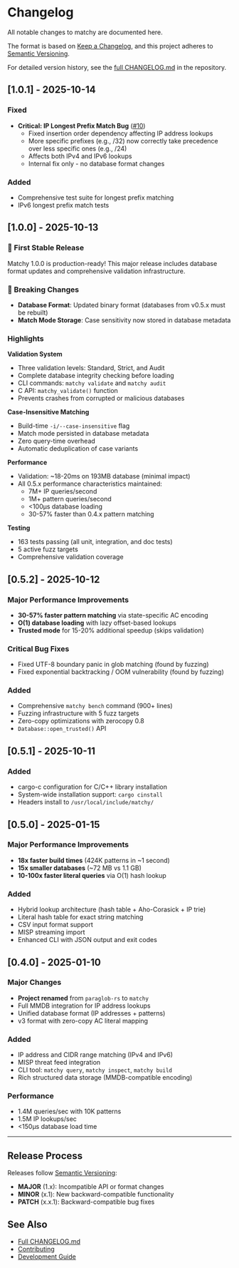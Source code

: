 # Changelog

All notable changes to matchy are documented here.

The format is based on [Keep a Changelog](https://keepachangelog.com/en/1.0.0/),
and this project adheres to [Semantic Versioning](https://semver.org/spec/v2.0.0.html).

For detailed version history, see the [full CHANGELOG.md](https://github.com/sethhall/matchy/blob/main/CHANGELOG.md) in the repository.

## [1.0.1] - 2025-10-14

### Fixed
- **Critical: IP Longest Prefix Match Bug** ([#10](https://github.com/sethhall/matchy/issues/10))
  - Fixed insertion order dependency affecting IP address lookups
  - More specific prefixes (e.g., /32) now correctly take precedence over less specific ones (e.g., /24)
  - Affects both IPv4 and IPv6 lookups
  - Internal fix only - no database format changes

### Added
- Comprehensive test suite for longest prefix matching
- IPv6 longest prefix match tests

## [1.0.0] - 2025-10-13

### 🎉 First Stable Release

Matchy 1.0.0 is production-ready! This major release includes database format updates and comprehensive validation infrastructure.

### 🚨 Breaking Changes
- **Database Format**: Updated binary format (databases from v0.5.x must be rebuilt)
- **Match Mode Storage**: Case sensitivity now stored in database metadata

### Highlights

**Validation System**
- Three validation levels: Standard, Strict, and Audit
- Complete database integrity checking before loading
- CLI commands: `matchy validate` and `matchy audit`
- C API: `matchy_validate()` function
- Prevents crashes from corrupted or malicious databases

**Case-Insensitive Matching**
- Build-time `-i/--case-insensitive` flag
- Match mode persisted in database metadata
- Zero query-time overhead
- Automatic deduplication of case variants

**Performance**
- Validation: ~18-20ms on 193MB database (minimal impact)
- All 0.5.x performance characteristics maintained:
  - 7M+ IP queries/second
  - 1M+ pattern queries/second
  - <100μs database loading
  - 30-57% faster than 0.4.x pattern matching

**Testing**
- 163 tests passing (all unit, integration, and doc tests)
- 5 active fuzz targets
- Comprehensive validation coverage

## [0.5.2] - 2025-10-12

### Major Performance Improvements
- **30-57% faster pattern matching** via state-specific AC encoding
- **O(1) database loading** with lazy offset-based lookups
- **Trusted mode** for 15-20% additional speedup (skips validation)

### Critical Bug Fixes
- Fixed UTF-8 boundary panic in glob matching (found by fuzzing)
- Fixed exponential backtracking / OOM vulnerability (found by fuzzing)

### Added
- Comprehensive `matchy bench` command (900+ lines)
- Fuzzing infrastructure with 5 fuzz targets
- Zero-copy optimizations with zerocopy 0.8
- `Database::open_trusted()` API

## [0.5.1] - 2025-10-11

### Added
- cargo-c configuration for C/C++ library installation
- System-wide installation support: `cargo cinstall`
- Headers install to `/usr/local/include/matchy/`

## [0.5.0] - 2025-01-15

### Major Performance Improvements
- **18x faster build times** (424K patterns in ~1 second)
- **15x smaller databases** (~72 MB vs 1.1 GB)
- **10-100x faster literal queries** via O(1) hash lookup

### Added
- Hybrid lookup architecture (hash table + Aho-Corasick + IP trie)
- Literal hash table for exact string matching
- CSV input format support
- MISP streaming import
- Enhanced CLI with JSON output and exit codes

## [0.4.0] - 2025-01-10

### Major Changes
- **Project renamed** from `paraglob-rs` to `matchy`
- Full MMDB integration for IP address lookups
- Unified database format (IP addresses + patterns)
- v3 format with zero-copy AC literal mapping

### Added
- IP address and CIDR range matching (IPv4 and IPv6)
- MISP threat feed integration
- CLI tool: `matchy query`, `matchy inspect`, `matchy build`
- Rich structured data storage (MMDB-compatible encoding)

### Performance
- 1.4M queries/sec with 10K patterns
- 1.5M IP lookups/sec
- <150μs database load time

---

## Release Process

Releases follow [Semantic Versioning](https://semver.org/):

- **MAJOR** (1.x): Incompatible API or format changes
- **MINOR** (x.1): New backward-compatible functionality
- **PATCH** (x.x.1): Backward-compatible bug fixes

## See Also

- [Full CHANGELOG.md](https://github.com/sethhall/matchy/blob/main/CHANGELOG.md)
- [Contributing](contributing.md)
- [Development Guide](development.md)

